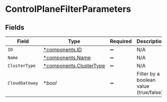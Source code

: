 # ControlPlaneFilterParameters


## Fields

| Field                                                             | Type                                                              | Required                                                          | Description                                                       | Example                                                           |
| ----------------------------------------------------------------- | ----------------------------------------------------------------- | ----------------------------------------------------------------- | ----------------------------------------------------------------- | ----------------------------------------------------------------- |
| `ID`                                                              | [*components.ID](../../models/components/id.md)                   | :heavy_minus_sign:                                                | N/A                                                               |                                                                   |
| `Name`                                                            | [*components.Name](../../models/components/name.md)               | :heavy_minus_sign:                                                | N/A                                                               |                                                                   |
| `ClusterType`                                                     | [*components.ClusterType](../../models/components/clustertype.md) | :heavy_minus_sign:                                                | N/A                                                               |                                                                   |
| `CloudGateway`                                                    | **bool*                                                           | :heavy_minus_sign:                                                | Filter by a boolean value (true/false).                           | true                                                              |